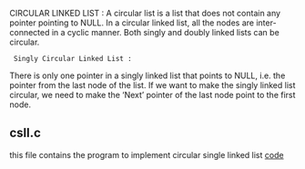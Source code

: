    CIRCULAR LINKED LIST :
A circular list is a list that does not contain any pointer pointing to NULL. In a circular linked list, all the nodes are inter-connected in a cyclic manner. Both singly and doubly linked lists can be circular.

     Singly Circular Linked List :
There is only one pointer in a singly linked list that points to NULL, i.e. the pointer from the last node of the list. If we want to make the singly linked list circular, we need to make the ‘Next’ pointer of the last node point to the first node.

<p>
<imf src="https://github.com/vsiddeswari/ADVANCED_C/blob/b5130cef3aa592cf0fa59a01b097cf09d1a70ccd/figures/circular%20single%20linked%20list.png">
</p>
<h2>csll.c</h2>
this file contains the program to implement circular single linked list <a href="https://github.com/vsiddeswari/ADVANCED_C/tree/main/csll/csll.c">code</a>

